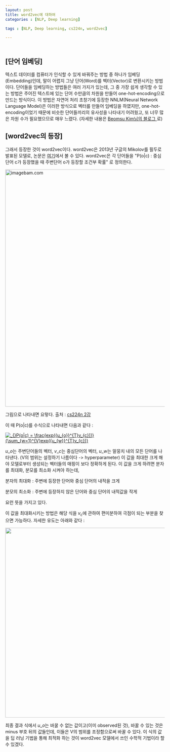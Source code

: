 ```yaml
---
layout: post
title: word2vec에 대하여
categories : [NLP, Deep learning]

tags : [NLP, Deep learning, cs224n, word2vec]

---
```


<span style = "line-height:50%"><br></span>



## [단어 임베딩]

텍스트 데이터를 컴퓨터가 인식할 수 있게 바꿔주는 방법 중 하나가 임베딩(Embedding)인데, 말이 어렵지 그냥 단어(Word)를 벡터(Vector)로 변환시키는 방법이다. 단어들을 임베딩하는 방법들은 여러 가지가 있는데, 그 중 가장 쉽게 생각할 수 있는 방법은 주어진 텍스트에 있는 단어 수만큼의 차원을 만들어 one-hot-encoding으로 만드는 방식이다. 이 방법은 자연어 처리 초창기에 등장한 NNLM(Neural Network Language Model)은 이러한 방식으로 벡터를 만들어 임베딩을 하였지만, one-hot-encoding이었기 때문에 비슷한 단어들끼리의 유사성을 나타내기 어려웠고, 또 너무 많은 차원 수가 필요했으므로 매우 느렸다. (자세한 내용은 <a href = "https://shuuki4.wordpress.com/2016/01/27/word2vec-%EA%B4%80%EB%A0%A8-%EC%9D%B4%EB%A1%A0-%EC%A0%95%EB%A6%AC/">  Beomsu Kim님의 블로그 </a>로)

## [word2vec의 등장]

그래서 등장한 것이 word2vec이다. word2vec은 2013년 구글의 Mikolov를 필두로 발표된 모델로, 논문은 <a href = "https://arxiv.org/abs/1301.3781">여기</a>에서 볼 수 있다. word2vec은 각 단어들을 "P(o\|c) : 중심단어 c가 등장했을 때 주변단어 o가 등장할 조건부 확률" 로 정의한다. 

<a href="http://www.imagebam.com/image/eee1b21066268594" target="_blank"><img src="http://thumbs2.imagebam.com/f8/20/69/eee1b21066268594.jpg" alt="imagebam.com" width="750"></a> 

그림으로 나타내면 요렇다. 출처 : <a href = "http://web.stanford.edu/class/cs224n/lectures/lecture2.pdf"> cs224n 2강</a>

이 때 P(o\|c)를 수식으로 나타내면 다음과 같다 :

<a href="https://www.codecogs.com/eqnedit.php?latex=_{}P(o|c)&space;=&space;\frac{exp({u_{o}}^{T}v_{c}))}{\sum_{w=1}^{V}exp({u_{w}}^{T}v_{c})}" target="_blank"><img src="https://latex.codecogs.com/gif.latex?_{}P(o|c)&space;=&space;\frac{exp({u_{o}}^{T}v_{c}))}{\sum_{w=1}^{V}exp({u_{w}}^{T}v_{c})}" title="_{}P(o|c) = \frac{exp({u_{o}}^{T}v_{c}))}{\sum_{w=1}^{V}exp({u_{w}}^{T}v_{c})}" /></a>



$u\_{o}$는 주변단어들의 벡터, $v\_{c}$는 중심단어의 벡터, $u\_{w}$는 말뭉치 내의 모든 단어를 나타낸다. (V의 범위는 설정하기 나름이다 -> hyperparameter) 이 값을 최대한 크게 해야 모델로부터 생성되는 벡터들의 매핑이 보다 정확하게 된다. 이 값을 크게 하려면 분자를 최대화, 분모를 최소화 시켜야 하는데, 

분자의 최대화 : 주변에 등장한 단어와 중심 단어의 내적을 크게

분모의 최소화 : 주변에 등장하지 않은 단어와 중심 단어의 내적값을 작게

요런 뜻을 가지고 있다.

이 값을 최대화시키는 방법은  해당 식을 $v_{c}$에 관하여 편미분하여 극점이 되는 부분을 찾으면 가능하다. 자세한 유도는 아래와 같다 : 

<img src = "https://imageshack.com/a/img921/9687/11ulrX.jpg" width = "600">



최종 결과 식에서 $u\_{o}$는 바꿀 수 없는 값이고(이미 observed된 것), 바꿀 수 있는 것은 minus 부호 뒤의 값들인데, 이들은 V의 범위를 조정함으로써 바꿀 수 있다. 이 식의 값을 딥 러닝 기법을 통해 최적화 하는 것이 word2vec 모델에서 쓰인 수학적 기법이라 할 수 있겠다.